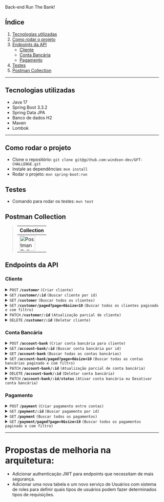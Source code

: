 Back-end Run The Bank!

## Índice

1. [Tecnologias utilizadas](#tecnologias-utilizadas)
2. [Como rodar o projeto](#como-rodar-o-projeto)
3. [Endpoints da API](#endpoints-da-api)
   - [Cliente](#cliente)
   - [Conta Bancária](#conta-bancária)
   - [Pagamento](#pagamento)
4. [Testes](#testes)
5. [Postman Collection](#postman-collection)

---

## Tecnologias utilizadas
- Java 17
- Spring Boot 3.3.2
- Spring Data JPA
- Banco de dados H2
- Maven
- Lombok
---

## Como rodar o projeto
- Clone o repositório: `git clone git@github.com:windson-dev/GFT-CHALLENGE.git`
- Instale as dependências: `mvn install`
- Rodar o projeto: `mvn spring-boot:run`

## Testes
- Comando para rodar os testes: `mvn test`


## Postman Collection

> | Collection |
> |-------------------|
> | [<img src="https://assets.getpostman.com/common-share/postman-logo.png" alt="Postman Collection" width="50px">](https://github.com/user-attachments/files/16741009/API.run.the.bank.postman_collection.json) |


## Endpoints da API

### Cliente

<details>
 <summary><code>POST</code> <code><b>/customer</b></code> <code>(Criar cliente)</code></summary>

##### Schema

> | name              |  document     | address      | password                         |
> |-------------------|-----------|----------------|-------------------------------------|
> | String(obrigatório) |  String(obrigatório) | String(obrigatório)   | String(obrigatório)        |


##### Exemplo de Requisição

> ```json
> {
>   "name": "Ash Ketchum",
>   "document": "65620911012",
>   "address": "Cidade de Pallet",
>   "password": "StrongPassword951!#@"
> }
> ```

##### Respostas

> | http code | content-type         | resposta                                            |
> |-----------|----------------------|-----------------------------------------------------|
> | `201`     | `application/json`   |         |
> | `400`     | `application/json`   | `{"message":"VALIDATION_ERROR","errors":["Mandatory field password","Invalid password was informed","Mandatory field name","Mandatory field document","Mandatory field address"]}`           |
> | `400`     | `application/json`   | `{"message":"VALIDATION_ERROR","errors":["Invalid document format or document does not exist"]}`           |
> | `400`     | `application/json`   | `{"message":"VALIDATION_ERROR", "errors"["Password must contain 1 or more uppercase characters.","Password must contain 1 or more lowercase characters.","Password must contain 1 or more digit characters.","Password must contain 1 or more special    characters.","Password must be 6 or more characters in length."]}`           |
> | `409`     | `application/json`   | `{"message": "Document already exists"}`           |


</details>

<details>
 <summary><code>GET</code> <code><b>/customer/:id</b></code> <code>(Buscar cliente por id)</code></summary>

##### Parameters

> | nome | tipo | tipo de dado | descrição                  |
> |------|------|-----------|------------------------------|
> | `id` | obrigatório | int     | ID do cliente                |

##### Respostas

> | http code | content-type         | resposta                                            |
> |-----------|----------------------|-----------------------------------------------------|
> | `200`     | `application/json`   | ` {"id": 1, "name": "Ash Ketchum","document": "60400404087","address": "Cidade de Pallet"}`            |
> | `404`     | `application/json`   | `{"message":"Customer 2 not found"}` |

</details>

<details>
 <summary><code>GET</code> <code><b>/customer</b></code> <code>(Buscar todos os clientes)</code></summary>

##### Respostas

> | http code | content-type         | resposta                                            |
> |-----------|----------------------|-----------------------------------------------------|
> | `200`     | `application/json`   | `[{ "id": 1, "name": "Ash Ketchum", ... }, ...]`   |

</details>

<details>
 <summary><code>GET</code> <code><b>/customer/paged?page=0&size=10</b></code> <code>(Buscar todos os clientes paginado e com filtro)</code></summary>

##### Parameters

> | name | type | tipo de dado | description                  |
> |------|------|-----------|------------------------------|
> | `page` | obrigatório | int   | Página de resultados (default é 0) |
> | `size` | obrigatório | int   | Número de resultados por página (default é 10) |
> | `name` | opcional | string   | Filtra a paginação por nome do cliente |
> | `document` | opcional | string   | Filtra a paginação por documento do cliente |
> | `address` | opcional | string   | Filtra a paginação por endereço do cliente |

##### Respostas

> | http code | content-type         | resposta                                            |
> |-----------|----------------------|-----------------------------------------------------|
> | `200`     | `application/json`   | `{"content":[{"id":1,"name":"Ash Ketchum","document":"65620911012","address":"Cidade de Pallet"}],"pageable":{"pageNumber":0,"pageSize":10,"sort":{"empty":false,"sorted":true,"unsorted":false},"offset":0,"paged":true,"unpaged":false},"last":true,"totalElements":1,"totalPages":1,"size":10,"number":0,"sort":{"empty":false,"sorted":true,"unsorted":false},"first":true,"numberOfElements":1,"empty":false}`   |

</details>

<details>
 <summary><code>PATCH</code> <code><b>/customer/:id</b></code> <code>(Atualização parcial de cliente)</code></summary>

##### Parameters

> | nome | tipo | tipo de dado | description                  |
> |------|------|-----------|------------------------------|
> | `id` | obrigatório | int     | ID do cliente                |

##### Body da Requisição

> ```json
> {
>   "name": "Ash Ketchum Smith",
>   "address": "Cidade de São Paulo"
>   "password": "@Minhasenha2024"
> }
> ```

##### Respostas

> | http code | content-type         | resposta                                            |
> |-----------|----------------------|-----------------------------------------------------|
> | `200`     | `application/json`   |     |
> | `400`     | `application/json`   | `{"message": "Customer 2 not found"}`           |
> | `400`     | `application/json`   | `{"message":"VALIDATION_ERROR","errors":["Password must be 6 or more characters in length.","Password must contain 1 or more lowercase characters.","Password must contain 1 or more digit characters.","Password must contain 1 or more special characters.","Password must contain 1 or more uppercase characters."]}`           |


</details>

<details>
 <summary><code>DELETE</code> <code><b>/customer/:id</b></code> <code>(Deletar cliente)</code></summary>

##### Parameters

> | nome | tipo | tipo de dado | descrição                  |
> |------|------|-----------|------------------------------|
> | `id` | obrigatório | int     | ID do cliente                |

##### Respostas

> | http code | content-type         | resposta                                            |
> |-----------|----------------------|-----------------------------------------------------|
> | `204`     | `application/json`   |      |
> | `404`     | `application/json`   | `{"message": "Customer 2 not found"}` |

</details>

### Conta Bancária

<details>
 <summary><code>POST</code> <code><b>/account-bank</b></code> <code>(Criar conta bancária para cliente)</code></summary>

 ##### Schema

> | agency              |  balance     | customerId     |
> |-------------------|-----------|----------------|
> | String(obrigatório) |  Double(obrigatório) | Int(obrigatório)   | 


##### Exemplo de requisição

> ```json
> {
>   "agency": "01",
>   "customerId": 1,
>   "balance": 1000.00
> }
> ```

##### Respostas

> | http code | content-type         | resposta                                            |
> |-----------|----------------------|-----------------------------------------------------|
> | `201`     | `application/json`   |  |
> | `400`     | `application/json`   | `{"message": "Customer not found"}`           |
> | `400`     | `application/json`   | `{"message":"VALIDATION_ERROR","errors":["Mandatory field agency","Mandatory field balance","Mandatory field customerId"]}`           |
> | `409`     | `application/json`   | `{"message":"Agency already exists"}`           |

</details>

<details>
 <summary><code>GET</code> <code><b>/account-bank/:id</b></code> <code>(Buscar conta bancária por id)</code></summary>

##### Parameters

> | nome | tipo | tipo de dado | description                  |
> |------|------|-----------|------------------------------|
> | `id` | obrigatório | int     | ID da conta bancária         |

##### Respostas

> | http code | content-type         | resposta                                            |
> |-----------|----------------------|-----------------------------------------------------|
> | `200`     | `application/json`   | `{"id":1,"agency":"01","balance":4000.0,"status":"ACTIVE","customer":{"id":1,"name":"Ash Ketchum","document":"47931727843","address":"Cidade de Pallet"}}`   |
> | `404`     | `application/json`   | `{"message": "Account Bank 10 not found"}` |

</details>

<details>
 <summary><code>GET</code> <code><b>/account-bank</b></code> <code>(Buscar todas as contas bancárias)</code></summary>

##### Respostas

> | http code | content-type         | resposta                                            |
> |-----------|----------------------|-----------------------------------------------------|
> | `200`     | `application/json`   | `[{ "id": 1, "customerId": 1, "balance": 1000.00 }, ...]` |

</details>

<details>
 <summary><code>GET</code> <code><b>/account-bank/paged?page=0&size=10</b></code> <code>(Buscar todas as contas bancárias paginado e com filtro)</code></summary>

##### Parameters

> | nome | tipo | tipo de dado | description                  |
> |------|------|-----------|------------------------------|
> | `page` | obrigatório | int   | Página de resultados (default é 0) |
> | `size` | obrigatório | int   | Número de resultados por página (default é 10) |
> | `status` | opcional | string   | Filtra contas bancárias por status |

##### Respostas

> | http code | content-type         | resposta                                            |
> |-----------|----------------------|-----------------------------------------------------|
> | `200`     | `application/json`   | `{"content":[{"id":1,"agency":"01","balance":4000.0,"status":"ACTIVE","customer":{"id":1,"name":"Ash Ketchum","document":"47931727843","address":"Cidade de Pallet"}}],"pageable":{"pageNumber":0,"pageSize":10,"sort":{"empty":false,"sorted":true,"unsorted":false},"offset":0,"paged":true,"unpaged":false},"last":true,"totalElements":1,"totalPages":1,"size":10,"number":0,"sort":{"empty":false,"sorted":true,"unsorted":false},"first":true,"numberOfElements":1,"empty":false}` |

</details>

<details>
 <summary><code>PATCH</code> <code><b>/account-bank/:id</b></code> <code>(Atualização parcial de conta bancária)</code></summary>

##### Parameters

> | nome | tipo | tipo de dado | description                  |
> |------|------|-----------|------------------------------|
> | `id` | obrigatório | int     | ID da conta bancária         |

##### Body da Requisição

> ```json
> {
>   "balance": 1200.00
> }
> ```

##### Respostas

> | http code | content-type         | resposta                                            |
> |-----------|----------------------|-----------------------------------------------------|
> | `200`     | `application/json`   |  |
> | `400`     | `application/json`   | `{"message": "Account Bank 10 not found"}`           |

</details>

<details>
 <summary><code>DELETE</code> <code><b>/account-bank/:id</b></code> <code>(Deletar conta bancária)</code></summary>

##### Parameters

> | nome | tipo | tipo de dado | description                  |
> |------|------|-----------|------------------------------|
> | `id` | obrigatório | int     | ID da conta bancária         |

##### Respostas

> | http code | content-type         | resposta                                            |
> |-----------|----------------------|-----------------------------------------------------|
> | `204`     | `application/json`   |  |
> | `404`     | `application/json`   | `{"message": "Account Bank 10 not found"}` |

</details>

<details>
 <summary><code>PATCH</code> <code><b>/account-bank/:id/status</b></code> <code>(Ativar conta bancária ou Desativar conta bancária)</code></summary>

##### Parameters

> | nome | tipo | tipo de dado | description                  |
> |------|------|-----------|------------------------------|
> | `id` | obrigatório | int     | ID da conta bancária         |

##### Respostas

> | http code | content-type         | resposta                                            |
> |-----------|----------------------|-----------------------------------------------------|
> | `200`     | `application/json`   |  |
> | `404`     | `application/json`   | `{"message": "Account Bank 10 not found"}` |

</details>

### Pagamento

<details>
 <summary><code>POST</code> <code><b>/payment</b></code> <code>(Criar pagamento entre contas)</code></summary>

##### Body da Requisição

> ```json
> {
>   "senderAccountId": 1,
>   "receiverAccountId": 2,
>   "amount": 100.00
> }
> ```

##### Respostas

> | http code | content-type         | resposta                                            |
> |-----------|----------------------|-----------------------------------------------------|
> | `201`     | `application/json`   |      |
> | `400`     | `application/json`   | `{"message":"VALIDATION_ERROR","errors":["Mandatory field receiverAccountId","Mandatory field senderAccountId","Mandatory field amount"]}`           |
> | `404`     | `application/json`   | `{"message": "Sender account not found"}`           |
> | `404`     | `application/json`   | `{"message": "Receiver account not found"}`           |


</details>

<details>
 <summary><code>GET</code> <code><b>/payment/:id</b></code> <code>(Buscar pagamento por id)</code></summary>

##### Parameters

> | nome | tipo | tipo de dado | description                  |
> |------|------|-----------|------------------------------|
> | `id` | obrigatório | int     | ID do pagamento              |

##### Respostas

> | http code | content-type         | resposta                                            |
> |-----------|----------------------|-----------------------------------------------------|
> | `200`     | `application/json`   | `{"amount":400.0,"senderAccount":{"id":1,"agency":"01","balance":3700.0,"status":"ACTIVE","customer":{"id":1,"name":"Ash Ketchum","document":"47931727843","address":"Cidade de Pallet"}},"receiverAccount":{"id":2,"agency":"010","balance":4800.0,"status":"ACTIVE","customer":{"id":1,"name":"Ash Ketchum","document":"47931727843","address":"Cidade de Pallet"}}}` |
> | `404`     | `application/json`   | `{"message": "Payment not found"}` |

</details>

<details>
 <summary><code>GET</code> <code><b>/payment</b></code> <code>(Buscar todos os pagamentos)</code></summary>

##### Respostas

> | http code | content-type         | resposta                                            |
> |-----------|----------------------|-----------------------------------------------------|
> | `200`     | `application/json`   | `[{ "id": 1, "senderAccountId": 1, "receiverAccountId": 2, "amount": 100.00 }, ...]` |

</details>

<details>
 <summary><code>GET</code> <code><b>/payment/paged?page=0&size=10</b></code> <code>(Buscar todos os pagamentos paginado e com filtro)</code></summary>

##### Parameters

> | nome | tipo | tipo de dado | description                  |
> |------|------|-----------|------------------------------|
> | `page` | obrigatório | int   | Página de resultados (default é 0) |
> | `size` | obrigatório | int   | Número de resultados por página (default é 10) |
> | `customerName` | opcional | string   | Número de resultados por página (default é 10) |

##### Respostas

> | http code | content-type         | resposta                                            |
> |-----------|----------------------|-----------------------------------------------------|
> | `200`     | `application/json`   | `{"content":[{"amount":400.0,"senderAccount":{"id":1,"agency":"01","balance":3700.0,"status":"ACTIVE","customer":{"id":1,"name":"Ash Ketchum","document":"47931727843","address":"Cidade de Pallet"}},"receiverAccount":{"id":2,"agency":"010","balance":4800.0,"status":"ACTIVE","customer":{"id":1,"name":"Ash Ketchum","document":"47931727843","address":"Cidade de Pallet"}}},{"amount":400.0,"senderAccount":{"id":1,"agency":"01","balance":3700.0,"status":"ACTIVE","customer":{"id":1,"name":"Ash Ketchum","document":"47931727843","address":"Cidade de Pallet"}},"receiverAccount":{"id":2,"agency":"010","balance":4800.0,"status":"ACTIVE","customer":{"id":1,"name":"Ash Ketchum","document":"47931727843","address":"Cidade de Pallet"}}}],"pageable":{"pageNumber":0,"pageSize":10,"sort":{"empty":false,"sorted":true,"unsorted":false},"offset":0,"paged":true,"unpaged":false},"last":true,"totalElements":2,"totalPages":1,"size":10,"number":0,"sort":{"empty":false,"sorted":true,"unsorted":false},"first":true,"numberOfElements":2,"empty":false}` |

</details>

---

# Propostas de melhoria na arquitetura:
- Adicionar authenticação JWT para endpoints que necessitam de mais segurança.
- Adicionar uma nova tabela e um novo serviço de Usuários com sistema de roles para definir quais tipos de usuários podem fazer determinados tipos de requisições.
